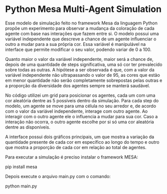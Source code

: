 # Python Mesa Multi-Agent Simulation

Esse modelo de simulação feito no framework Mesa da linguagem Python propõe um experimento para observar a mudança da coloração de cada agente com base nas interações que fazem entre si. 
O modelo possui uma variável independente que descreve a chance de um agente influenciar o outro a mudar para a sua própria cor. Essa variável é manipulável na interface que permite modificar o seu valor, podendo variar de 0 a 100. 

Quanto maior o valor da variável independente, maior será a chance de, depois de uma quantidade de steps significativa, uma só cor ter prevalecido sobre todas as outras.
A hipótese a ser observada é que, com a valor da variável independente não ultrapassando o valor de 95, as cores que estão em menor quantidade não serão completamente sobrepostas pelas outras e a proporção da diversidade dos agentes sempre se manterá saudável.

No código utilizei um grid para posicionar os agentes, cada um com uma cor aleatória dentre as 5 possíveis dentro da simulação. Para cada step do modelo, um agente se move para uma célula no seu arredor e, de acordo com o valor da variável independente, interage com outro agente. Ao interagir com o outro agente ele o influencia a mudar para sua cor. Caso a interação não ocorra, o outro agente escolhe por si só uma cor aleatória dentre as disponíveis.

A interface possui dois gráficos principais, um que mostra a variação da quantidade presente de cada cor em específico ao longo do tempo e outro que mostra a proporção de cada cor em relação ao total de agentes.

Para executar a simulação é preciso instalar o framework MESA:

pip install mesa

Depois execute o arquivo main.py com o comando:

python main.py

